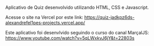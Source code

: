Aplicativo de Quiz desenvolvido utilizando HTML, CSS e Javascript.

Acesse o site na Vercel por este link: https://quiz-jadkpz6ds-alexandrefel1pes-projects.vercel.app/

Este aplicativo foi desenvlvido seguindo o curso do canal MarçalJS: https://www.youtube.com/watch?v=5qLWxkvJ6jY&t=22803s

